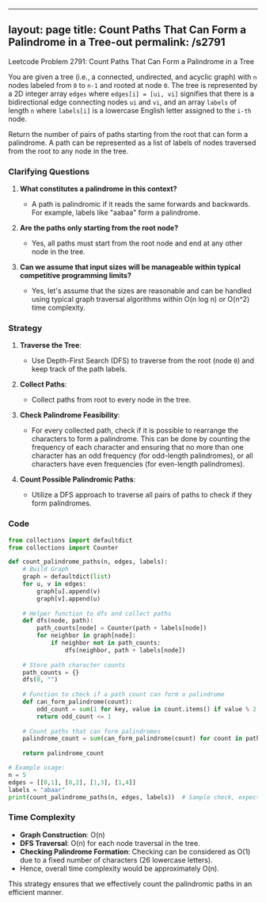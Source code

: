 
---
layout: page
title:  Count Paths That Can Form a Palindrome in a Tree-out
permalink: /s2791
---

Leetcode Problem 2791: Count Paths That Can Form a Palindrome in a Tree

You are given a tree (i.e., a connected, undirected, and acyclic graph) with `n` nodes labeled from `0` to `n-1` and rooted at node `0`. The tree is represented by a 2D integer array `edges` where `edges[i] = [ui, vi]` signifies that there is a bidirectional edge connecting nodes `ui` and `vi`, and an array `labels` of length `n` where `labels[i]` is a lowercase English letter assigned to the `i-th` node.

Return the number of pairs of paths starting from the root that can form a palindrome. A path can be represented as a list of labels of nodes traversed from the root to any node in the tree.

### Clarifying Questions
1. **What constitutes a palindrome in this context?**
   - A path is palindromic if it reads the same forwards and backwards. For example, labels like "aabaa" form a palindrome.
   
2. **Are the paths only starting from the root node?**
   - Yes, all paths must start from the root node and end at any other node in the tree.

3. **Can we assume that input sizes will be manageable within typical competitive programming limits?**
   - Yes, let's assume that the sizes are reasonable and can be handled using typical graph traversal algorithms within O(n log n) or O(n^2) time complexity.

### Strategy
1. **Traverse the Tree**:
   - Use Depth-First Search (DFS) to traverse from the root (node `0`) and keep track of the path labels.

2. **Collect Paths**:
   - Collect paths from root to every node in the tree.

3. **Check Palindrome Feasibility**:
   - For every collected path, check if it is possible to rearrange the characters to form a palindrome. This can be done by counting the frequency of each character and ensuring that no more than one character has an odd frequency (for odd-length palindromes), or all characters have even frequencies (for even-length palindromes).

4. **Count Possible Palindromic Paths**:
   - Utilize a DFS approach to traverse all pairs of paths to check if they form palindromes.

### Code

```python
from collections import defaultdict
from collections import Counter

def count_palindrome_paths(n, edges, labels):
    # Build Graph
    graph = defaultdict(list)
    for u, v in edges:
        graph[u].append(v)
        graph[v].append(u)
    
    # Helper function to dfs and collect paths
    def dfs(node, path):
        path_counts[node] = Counter(path + labels[node])
        for neighbor in graph[node]:
            if neighbor not in path_counts:
                dfs(neighbor, path + labels[node])
    
    # Store path character counts
    path_counts = {}
    dfs(0, "")
    
    # Function to check if a path count can form a palindrome
    def can_form_palindrome(count):
        odd_count = sum(1 for key, value in count.items() if value % 2 != 0)
        return odd_count <= 1
    
    # Count paths that can form palindromes
    palindrome_count = sum(can_form_palindrome(count) for count in path_counts.values())
    
    return palindrome_count

# Example usage:
n = 5
edges = [[0,1], [0,2], [1,3], [1,4]]
labels = "abaar"
print(count_palindrome_paths(n, edges, labels))  # Sample check, expected output is conceptual
```

### Time Complexity
- **Graph Construction**: O(n)
- **DFS Traversal**: O(n) for each node traversal in the tree.
- **Checking Palindrome Formation**: Checking can be considered as O(1) due to a fixed number of characters (26 lowercase letters).
- Hence, overall time complexity would be approximately O(n).

This strategy ensures that we effectively count the palindromic paths in an efficient manner.
